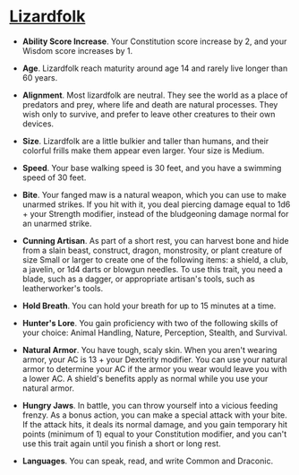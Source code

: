 # [Lizardfolk](../Creatures/Lizardfolk.md)

* **Ability Score Increase**. Your Constitution score increase by 2, and your Wisdom score increases by 1.

* **Age**. Lizardfolk reach maturity around age 14 and rarely live longer than 60 years.

* **Alignment**. Most lizardfolk are neutral. They see the world as a place of predators and prey, where life and death are natural processes. They wish only to survive, and prefer to leave other creatures to their own devices.

* **Size**. Lizardfolk are a little bulkier and taller than humans, and their colorful frills make them appear even larger. Your size is Medium.

* **Speed**. Your base walking speed is 30 feet, and you have a swimming speed of 30 feet.

* **Bite**. Your fanged maw is a natural weapon, which you can use to make unarmed strikes. If you hit with it, you deal piercing damage equal to 1d6 + your Strength modifier, instead of the bludgeoning damage normal for an unarmed strike.

* **Cunning Artisan**. As part of a short rest, you can harvest bone and hide from a slain beast, construct, dragon, monstrosity, or plant creature of size Small or larger to create one of the following items: a shield, a club, a javelin, or 1d4 darts or blowgun needles. To use this trait, you need a blade, such as a dagger, or appropriate artisan's tools, such as leatherworker's tools.

* **Hold Breath**. You can hold your breath for up to 15 minutes at a time.

* **Hunter's Lore**. You gain proficiency with two of the following skills of your choice: Animal Handling, Nature, Perception, Stealth, and Survival.

* **Natural Armor**. You have tough, scaly skin. When you aren't wearing armor, your AC is 13 + your Dexterity modifier. You can use your natural armor to determine your AC if the armor you wear would leave you with a lower AC. A shield's benefits apply as normal while you use your natural armor.

* **Hungry Jaws**. In battle, you can throw yourself into a vicious feeding frenzy. As a bonus action, you can make a special attack with your bite. If the attack hits, it deals its normal damage, and you gain temporary hit points (minimum of 1) equal to your Constitution modifier, and you can't use this trait again until you finish a short or long rest.

* **Languages**. You can speak, read, and write Common and Draconic.